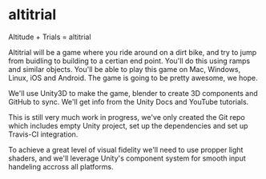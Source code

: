 # altitrial
Altitude + Trials = altitrial

Altitrial will be a game where you ride around on a dirt bike, and try to jump from buidling to building to a certian end point. You'll do this using ramps and similar objects. You'll be able to play this game on Mac, Windows, Linux, iOS and Android. The game is going to be pretty awesome, we hope. 

We'll use Unity3D to make the game, blender to create 3D components and GitHub to sync. We'll get info from the Unity Docs and YouTube tutorials.

This is still very much work in progress, we've only created the Git repo which includes empty Unity project, set up the dependencies and set up Travis-CI integration.

To achieve a great level of visual fidelity we'll need to use propper light shaders, and we'll leverage Unity's component system for smooth input handeling accross all platforms.
